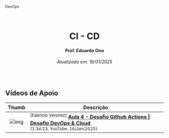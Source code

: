 <sup>DevOps</sup>
<img alt="" width="100%" height="2px" align="right">

&nbsp;

<h1 align="center">CI - CD</h1>
<h4 align="center">Prof. Eduardo Ono</h4>
<h6 align="center">Atualizado em: 16/01/2025</h6>

&nbsp;

## Vídeos de Apoio

| Thumb | Descrição |
| :-: | --- |
| ![img](https://img.youtube.com/vi/dPeeqzWcs58/default.jpg) | <sup>[Fabricio Veronez]</sup> [__Aula 4 - Desafio Github Actions \| Desafio DevOps & Cloud__](https://www.youtube.com/watch?v=dPeeqzWcs58)<br><sub>(1:34:23, YouTube, 16/Jan/2025)</sub> |

&nbsp;
